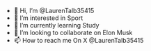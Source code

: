 - 👋 Hi, I’m @LaurenTalb35415
- 👀 I’m interested in Sport
- 🌱 I’m currently learning Study
- 💞️ I’m looking to collaborate on Elon Musk
- 📫 How to reach me On X @LaurenTalb35415


<!---
LaurenTalb35415/LaurenTalb35415 is a ✨ special ✨ repository because its `README.md` (this file) appears on your GitHub profile.
You can click the Preview link to take a look at your changes.
--->

